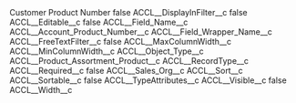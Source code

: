 <?xml version="1.0" encoding="UTF-8"?>
<CustomMetadata xmlns="http://soap.sforce.com/2006/04/metadata" xmlns:xsi="http://www.w3.org/2001/XMLSchema-instance" xmlns:xsd="http://www.w3.org/2001/XMLSchema">
    <label>Customer Product Number</label>
    <protected>false</protected>
    <values>
        <field>ACCL__DisplayInFilter__c</field>
        <value xsi:type="xsd:boolean">false</value>
    </values>
    <values>
        <field>ACCL__Editable__c</field>
        <value xsi:type="xsd:boolean">false</value>
    </values>
    <values>
        <field>ACCL__Field_Name__c</field>
        <value xsi:type="xsd:string">ACCL__Account_Product_Number__c</value>
    </values>
    <values>
        <field>ACCL__Field_Wrapper_Name__c</field>
        <value xsi:nil="true"/>
    </values>
    <values>
        <field>ACCL__FreeTextFilter__c</field>
        <value xsi:type="xsd:boolean">false</value>
    </values>
    <values>
        <field>ACCL__MaxColumnWidth__c</field>
        <value xsi:nil="true"/>
    </values>
    <values>
        <field>ACCL__MinColumnWidth__c</field>
        <value xsi:nil="true"/>
    </values>
    <values>
        <field>ACCL__Object_Type__c</field>
        <value xsi:type="xsd:string">ACCL__Product_Assortment_Product__c</value>
    </values>
    <values>
        <field>ACCL__RecordType__c</field>
        <value xsi:nil="true"/>
    </values>
    <values>
        <field>ACCL__Required__c</field>
        <value xsi:type="xsd:boolean">false</value>
    </values>
    <values>
        <field>ACCL__Sales_Org__c</field>
        <value xsi:nil="true"/>
    </values>
    <values>
        <field>ACCL__Sort__c</field>
        <value xsi:nil="true"/>
    </values>
    <values>
        <field>ACCL__Sortable__c</field>
        <value xsi:type="xsd:boolean">false</value>
    </values>
    <values>
        <field>ACCL__TypeAttributes__c</field>
        <value xsi:nil="true"/>
    </values>
    <values>
        <field>ACCL__Visible__c</field>
        <value xsi:type="xsd:boolean">false</value>
    </values>
    <values>
        <field>ACCL__Width__c</field>
        <value xsi:nil="true"/>
    </values>
</CustomMetadata>
